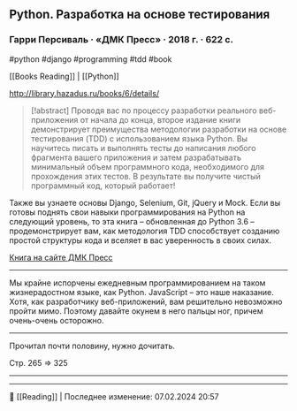 ## Python. Разработка на основе тестирования

### Гарри Персиваль · «ДМК Пресс» · 2018 г. · 622 с.

#python #django #programming #tdd #book 

[[Books Reading]] | [[Python]]

http://library.hazadus.ru/books/6/details/

> [!abstract]
> Проводя вас по процессу разработки реального веб-приложения от начала до конца, второе издание книги демонстрирует преимущества методологии разработки на основе тестирования (TDD) с использованием языка Python. Вы научитесь писать и выполнять тесты до написания любого фрагмента вашего приложения и затем разрабатывать минимальный объем программного кода, необходимого для прохождения этих тестов. В результате вы получите чистый программный код, который работает!
>
Также вы узнаете основы Django, Selenium, Git, jQuery и Mock. Если вы готовы поднять свои навыки программирования на Python на следующий уровень, то эта книга – обновленная до Python 3.6 – продемонстрирует вам, как методология TDD способствует созданию простой структуры кода и вселяет в вас уверенность в своих силах.
>
[Книга на сайте ДМК Пресс](https://dmkpress.com/catalog/computer/programming/python/978-5-97060-594-3/)

----

Мы крайне испорчены ежедневным программированием на таком жизнерадостном языке, как Python. JavaScript – это наше наказание. Хотя, как разработчику веб-приложений, вам решительно невозможно пройти мимо. Поэтому давайте окунем в него пальцы ног, причем очень-очень осторожно.

----

Прочитал почти половину, нужно дочитать.

Стр. 265 => 325

----


----
📂 [[Reading]] | Последнее изменение: 07.02.2024 20:57